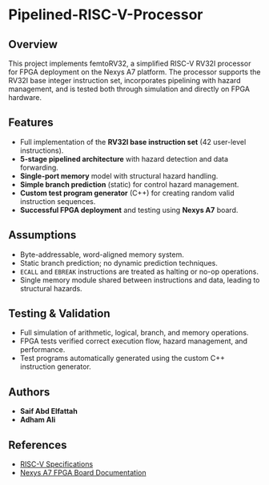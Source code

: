 # Pipelined-RISC-V-Processor
## Overview
This project implements femtoRV32, a simplified RISC-V RV32I processor for FPGA deployment on the Nexys A7 platform. The processor supports the RV32I base integer instruction set, incorporates pipelining with hazard management, and is tested both through simulation and directly on FPGA hardware.

## Features
- Full implementation of the **RV32I base instruction set** (42 user-level instructions).
- **5-stage pipelined architecture** with hazard detection and data forwarding.
- **Single-port memory** model with structural hazard handling.
- **Simple branch prediction** (static) for control hazard management.
- **Custom test program generator** (C++) for creating random valid instruction sequences.
- **Successful FPGA deployment** and testing using **Nexys A7** board.

## Assumptions
- Byte-addressable, word-aligned memory system.
- Static branch prediction; no dynamic prediction techniques.
- `ECALL` and `EBREAK` instructions are treated as halting or no-op operations.
- Single memory module shared between instructions and data, leading to structural hazards.

## Testing & Validation
- Full simulation of arithmetic, logical, branch, and memory operations.
- FPGA tests verified correct execution flow, hazard management, and performance.
- Test programs automatically generated using the custom C++ instruction generator.

## Authors
- **Saif Abd Elfattah**
- **Adham Ali**

## References
- [RISC-V Specifications](https://riscv.org/technical/specifications/)
- [Nexys A7 FPGA Board Documentation](https://digilent.com/reference/programmable-logic/nexys-a7/start)
